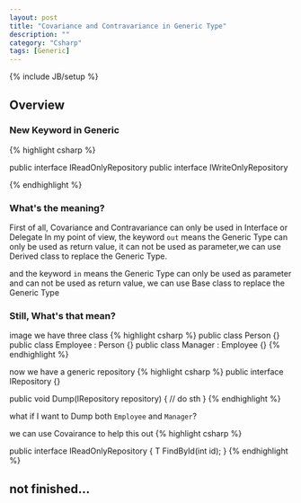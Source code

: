 ```yaml
---
layout: post
title: "Covariance and Contravariance in Generic Type"
description: ""
category: "Csharp"
tags: [Generic]
---
```

{% include JB/setup %}

## Overview

### New Keyword in Generic
{% highlight csharp %}

public interface IReadOnlyRepository<out T>
public interface IWriteOnlyRepository<in T>

{% endhighlight %}

### What's the meaning?

First of all, Covariance and Contravariance can only be used in Interface or Delegate
In my point of view, the keyword `out` means the Generic Type can only be used as return value, it can not be used as parameter,we can use Derived class to replace the Generic Type.

and the keyword `in` means the Generic Type can only be used as parameter and can not be used as return value, we can use Base class to replace the Generic Type

### Still, What's that mean?
image we have three class
{% highlight csharp %}
public class Person {}
public class Employee : Person {}
public class Manager : Employee {}
{% endhighlight %}

now we have a generic repository
{% highlight csharp %}
public interface IRepository<T>  {}

public void Dump(IRepository<Person> repository)
{
    // do sth
}
{% endhighlight %}

what if I want to Dump both `Employee` and `Manager`?

we can use Covairance to help this out
{% highlight csharp %}

public interface IReadOnlyRepository<out T>
{
    T FindById(int id);
}
{% endhighlight %}

## not finished...
